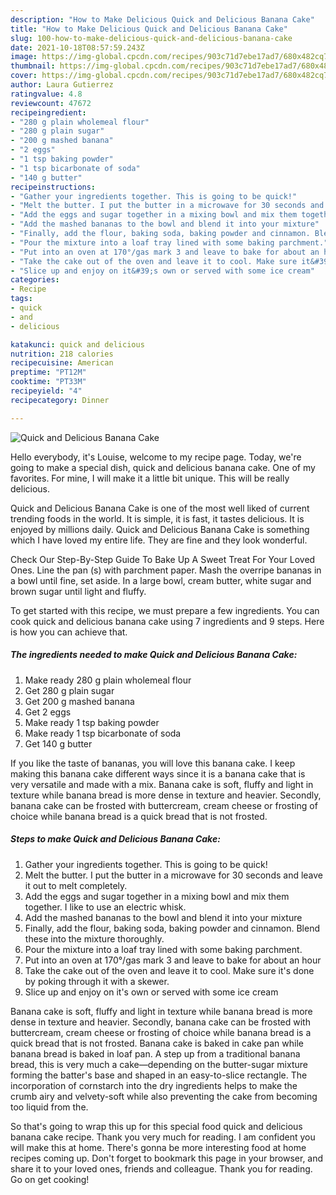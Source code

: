 ```yaml
---
description: "How to Make Delicious Quick and Delicious Banana Cake"
title: "How to Make Delicious Quick and Delicious Banana Cake"
slug: 100-how-to-make-delicious-quick-and-delicious-banana-cake
date: 2021-10-18T08:57:59.243Z
image: https://img-global.cpcdn.com/recipes/903c71d7ebe17ad7/680x482cq70/quick-and-delicious-banana-cake-recipe-main-photo.jpg
thumbnail: https://img-global.cpcdn.com/recipes/903c71d7ebe17ad7/680x482cq70/quick-and-delicious-banana-cake-recipe-main-photo.jpg
cover: https://img-global.cpcdn.com/recipes/903c71d7ebe17ad7/680x482cq70/quick-and-delicious-banana-cake-recipe-main-photo.jpg
author: Laura Gutierrez
ratingvalue: 4.8
reviewcount: 47672
recipeingredient:
- "280 g plain wholemeal flour"
- "280 g plain sugar"
- "200 g mashed banana"
- "2 eggs"
- "1 tsp baking powder"
- "1 tsp bicarbonate of soda"
- "140 g butter"
recipeinstructions:
- "Gather your ingredients together. This is going to be quick!"
- "Melt the butter. I put the butter in a microwave for 30 seconds and leave it out to melt completely."
- "Add the eggs and sugar together in a mixing bowl and mix them together. I like to use an electric whisk."
- "Add the mashed bananas to the bowl and blend it into your mixture"
- "Finally, add the flour, baking soda, baking powder and cinnamon. Blend these into the mixture thoroughly."
- "Pour the mixture into a loaf tray lined with some baking parchment."
- "Put into an oven at 170°/gas mark 3 and leave to bake for about an hour"
- "Take the cake out of the oven and leave it to cool. Make sure it&#39;s done by poking through it with a skewer."
- "Slice up and enjoy on it&#39;s own or served with some ice cream"
categories:
- Recipe
tags:
- quick
- and
- delicious

katakunci: quick and delicious 
nutrition: 218 calories
recipecuisine: American
preptime: "PT12M"
cooktime: "PT33M"
recipeyield: "4"
recipecategory: Dinner

---
```



![Quick and Delicious Banana Cake](https://img-global.cpcdn.com/recipes/903c71d7ebe17ad7/680x482cq70/quick-and-delicious-banana-cake-recipe-main-photo.jpg)

Hello everybody, it's Louise, welcome to my recipe page. Today, we're going to make a special dish, quick and delicious banana cake. One of my favorites. For mine, I will make it a little bit unique. This will be really delicious.

Quick and Delicious Banana Cake is one of the most well liked of current trending foods in the world. It is simple, it is fast, it tastes delicious. It is enjoyed by millions daily. Quick and Delicious Banana Cake is something which I have loved my entire life. They are fine and they look wonderful.

Check Our Step-By-Step Guide To Bake Up A Sweet Treat For Your Loved Ones. Line the pan (s) with parchment paper. Mash the overripe bananas in a bowl until fine, set aside. In a large bowl, cream butter, white sugar and brown sugar until light and fluffy.


To get started with this recipe, we must prepare a few ingredients. You can cook quick and delicious banana cake using 7 ingredients and 9 steps. Here is how you can achieve that.

<!--inarticleads1-->

##### The ingredients needed to make Quick and Delicious Banana Cake:

1. Make ready 280 g plain wholemeal flour
1. Get 280 g plain sugar
1. Get 200 g mashed banana
1. Get 2 eggs
1. Make ready 1 tsp baking powder
1. Make ready 1 tsp bicarbonate of soda
1. Get 140 g butter


If you like the taste of bananas, you will love this banana cake. I keep making this banana cake different ways since it is a banana cake that is very versatile and made with a mix. Banana cake is soft, fluffy and light in texture while banana bread is more dense in texture and heavier. Secondly, banana cake can be frosted with buttercream, cream cheese or frosting of choice while banana bread is a quick bread that is not frosted. 

<!--inarticleads2-->

##### Steps to make Quick and Delicious Banana Cake:

1. Gather your ingredients together. This is going to be quick!
1. Melt the butter. I put the butter in a microwave for 30 seconds and leave it out to melt completely.
1. Add the eggs and sugar together in a mixing bowl and mix them together. I like to use an electric whisk.
1. Add the mashed bananas to the bowl and blend it into your mixture
1. Finally, add the flour, baking soda, baking powder and cinnamon. Blend these into the mixture thoroughly.
1. Pour the mixture into a loaf tray lined with some baking parchment.
1. Put into an oven at 170°/gas mark 3 and leave to bake for about an hour
1. Take the cake out of the oven and leave it to cool. Make sure it&#39;s done by poking through it with a skewer.
1. Slice up and enjoy on it&#39;s own or served with some ice cream


Banana cake is soft, fluffy and light in texture while banana bread is more dense in texture and heavier. Secondly, banana cake can be frosted with buttercream, cream cheese or frosting of choice while banana bread is a quick bread that is not frosted. Banana cake is baked in cake pan while banana bread is baked in loaf pan. A step up from a traditional banana bread, this is very much a cake—depending on the butter-sugar mixture forming the batter&#39;s base and shaped in an easy-to-slice rectangle. The incorporation of cornstarch into the dry ingredients helps to make the crumb airy and velvety-soft while also preventing the cake from becoming too liquid from the. 

So that's going to wrap this up for this special food quick and delicious banana cake recipe. Thank you very much for reading. I am confident you will make this at home. There's gonna be more interesting food at home recipes coming up. Don't forget to bookmark this page in your browser, and share it to your loved ones, friends and colleague. Thank you for reading. Go on get cooking!
